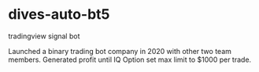 # dives-auto-bt5

tradingview signal bot

Launched a binary trading bot company in 2020 with other two team members.
Generated profit until IQ Option set max limit to $1000 per trade.
